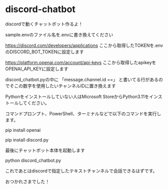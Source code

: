 # discord-chatbot
discordで動くチャットボット作るよ！

sample.envのファイル名を.envに書き換えてください

https://discord.com/developers/applications
ここから取得したTOKENを.envのDISCORD_BOT_TOKENに設定します

https://platform.openai.com/account/api-keys
ここから取得したapikeyをOPENAI_API_KEYに設定します

discord_chatbot.pyの中に
「message.channel.id ==」
と書いてる行があるのでそこの数字を使用したいチャンネルIDに置き換えます

Pythonをインストールしていない人はMicrosoft StoreからPython3.11をインストールしてください。

コマンドプロンプト、PowerShell、ターミナルなどで以下のコマンドを実行します。

pip install openai

pip install discord.py

最後にチャットボット本体を起動します

python discord_chatbot.py

これであとはdiscordで指定したテキストチャンネルで会話できるはずです。

おつかれさまでした！
